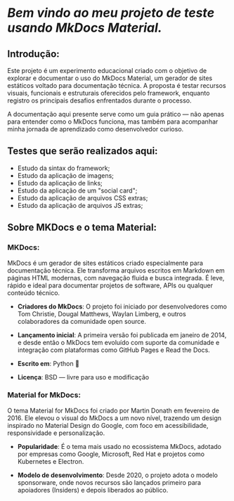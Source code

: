 # _Bem vindo ao meu projeto de teste usando MkDocs Material._

## Introdução:

Este projeto é um experimento educacional criado com o objetivo de explorar e documentar o uso do MkDocs Material, um gerador de sites estáticos voltado para documentação técnica. A proposta é testar recursos visuais, funcionais e estruturais oferecidos pelo framework, enquanto registro os principais desafios enfrentados durante o processo.

A documentação aqui presente serve como um guia prático — não apenas para entender como o MkDocs funciona, mas também para acompanhar minha jornada de aprendizado como desenvolvedor curioso.

## Testes que serão realizados aqui:

- Estudo da sintax do framework;
- Estudo da aplicação de imagens;
- Estudo da aplicação de links;
- Estudo da aplicação de um "social card";
- Estudo da aplicação de arquivos CSS extras;
- Estudo da aplicação de arquivos JS extras;

## Sobre MKDocs e o tema Material:

### MKDocs:

MkDocs é um gerador de sites estáticos criado especialmente para documentação técnica. Ele transforma arquivos escritos em Markdown em páginas HTML modernas, com navegação fluida e busca integrada. É leve, rápido e ideal para documentar projetos de software, APIs ou qualquer conteúdo técnico.

- **Criadores do MkDocs**: O projeto foi iniciado por desenvolvedores como Tom Christie, Dougal Matthews, Waylan Limberg, e outros colaboradores da comunidade open source.

- **Lançamento inicial**: A primeira versão foi publicada em janeiro de 2014, e desde então o MkDocs tem evoluído com suporte da comunidade e integração com plataformas como GitHub Pages e Read the Docs.

- **Escrito em**: Python 🐍

- **Licença**: BSD — livre para uso e modificação

### Material for MkDocs:

O tema Material for MkDocs foi criado por Martin Donath em fevereiro de 2016. Ele elevou o visual do MkDocs a um novo nível, trazendo um design inspirado no Material Design do Google, com foco em acessibilidade, responsividade e personalização.

- **Popularidade**: É o tema mais usado no ecossistema MkDocs, adotado por empresas como Google, Microsoft, Red Hat e projetos como Kubernetes e Electron.

- **Modelo de desenvolvimento**: Desde 2020, o projeto adota o modelo sponsorware, onde novos recursos são lançados primeiro para apoiadores (Insiders) e depois liberados ao público.
